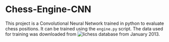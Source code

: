 # Chess-Engine-CNN

This project is a Convolutional Neural Network trained in python to evaluate chess positions. It can be trained using the `engine.py` script. The data used for training was downloaded from ![lichess database](https://database.lichess.org/) from January 2013. 
